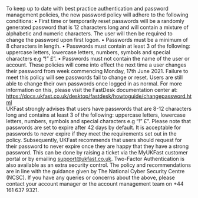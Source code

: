 To keep up to date with best practice authentication and password management policies, the new password policy will adhere to the following conditions: 
•	First time or temporarily reset passwords will be a randomly generated password that is 12 characters long and will contain a mixture of alphabetic and numeric characters. The user will then be required to change the password upon first logon. 
•	Passwords must be a minimum of 8 characters in length. 
•	Passwords must contain at least 3 of the following: uppercase letters, lowercase letters, numbers, symbols and special characters e.g “!” £”. 
•	Passwords must not contain the name of the user or account.
These policies will come into effect the next time a user changes their password from week commencing Monday, 17th June 2021. Failure to meet this policy will see passwords fail to change or reset.
Users are still able to change their own passwords once logged in as normal. For more information on this, please visit the FastDesk documentation center at: https://docs.ukfast.co.uk/desktop/fastdesk/howtoguide/changepassword.html  
UKFast strongly advises that users have passwords that are 8-12 characters long and contains at least 3 of the following: uppercase letters, lowercase letters, numbers, symbols and special characters e.g “!” £”. 
Please note that passwords are set to expire after 42 days by default. It is acceptable for passwords to never expire if they meet the requirements set out in the policy. Subsequently, UKFast recommends that users should request for their password to never expire once they are happy that they have a strong password. This can be done by raising a ticket via the MyUKFast customer portal or by emailing support@ukfast.co.uk. Two-Factor Authentication is also available as an extra security control.
The policy and recommendations are in line with the guidance given by The National Cyber Security Centre (NCSC). 
If you have any queries or concerns about the above, please contact your account manager or the account management team on +44 161 637 9321.
